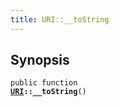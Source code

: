```yaml
---
title: URI::__toString
---
```


## Synopsis

<code>public function <b><a href="URI">URI</a>::__toString</b>()</code>

